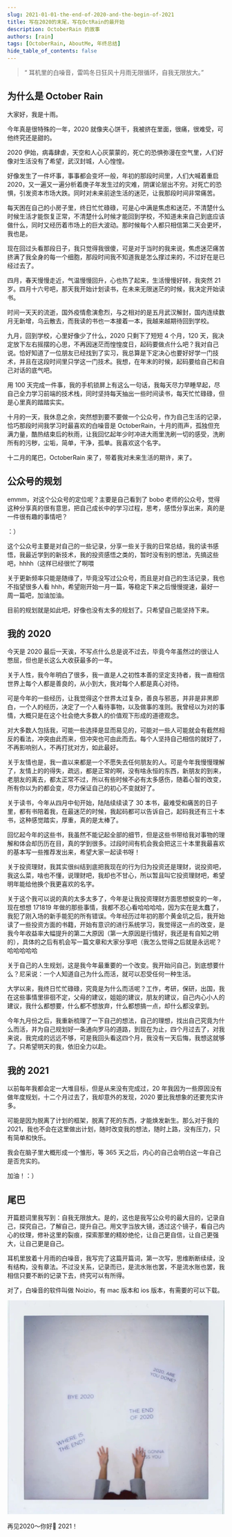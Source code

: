 ```yaml
---
slug: 2021-01-01-the-end-of-2020-and-the-begin-of-2021
title: 写在2020的末尾，写在OctRain的最开始
description: OctoberRain 的故事
authors: [rain]
tags: [OctoberRain, AboutMe, 年终总结]
hide_table_of_contents: false
---
```


> “ 耳机里的白噪音，雷鸣冬日狂风十月雨无限循环，自我无限放大。”

## 为什么是 October Rain

大家好，我是十雨。

今年真是很特殊的一年，2020 就像夹心饼干，我被挤在里面，很痛，很难受，可他终究还是甜的。

2020 伊始，病毒肆虐，天空和人心灰蒙蒙的，死亡的恐惧弥漫在空气里，人们好像对生活没有了希望，武汉封城，人心惶惶。

好像发生了一件坏事，事事都会变坏一般，年初的那段时间里，人们大喊着重启 2020，又一遍又一遍分析着庚子年发生过的灾难，阴谋论层出不穷。对死亡的恐惧，引发资本市场大跌。同时对未来前途生活的迷茫，让我那段时间非常痛苦。

每天困在自己的小房子里，终日忙忙碌碌，可是心中满是焦虑和迷茫，不清楚什么时候生活才能恢复正常，不清楚什么时候才能回到学校，不知道未来自己到底应该做什么，同时又经历着市场上的巨大波动。那时候每个人都只相信第二天会更坏，我也是。

现在回过头看那段日子，我只觉得我很傻，可是对于当时的我来说，焦虑迷茫痛苦挤满了我全身的每一个细胞，那段时间我不知道我是怎么撑过来的，不过好在是已经过去了。

四月，春天慢慢走近，气温慢慢回升，心也热了起来，生活慢慢好转，我突然 21 岁。四月十六号吧，那天我开始计划读书，在未来无限迷茫的时候，我决定开始读书。

时间一天天的流逝，国外疫情愈演愈烈，与之相对的是五月武汉解封，国内连续数月无新增，乌云散去，而我读的书也一本接着一本，我越来越期待回到学校。

九月，回到学校，心里好像少了什么，2020 只剩下了短短 4 个月，120 天，我决定放下左右摇摆的心思，不再因迷茫而惶惶度日，起码要做点什么吧？我对自己说。恰好知道了一位朋友已经找到了实习，我总算是下定决心也要好好学一门技术，并且在这段时间里只学这一门技术。我想，在年末的时候，起码要给自己和自己对话的底气吧。

用 100 天完成一件事，我的手机锁屏上有这么一句话，我每天尽力早睡早起，尽自己全力学习前端的技术栈，同时坚持每天抽出一些时间读书，每天忙忙碌碌，但是心里真的踏踏实实。

十月的一天，我休息之余，突然想到要不要做一个公众号，作为自己生活的记录，恰巧那段时间我学习时最喜欢的白噪音是 OctoberRain，十月的雨声，孤独但充满力量，酷热结束后的秋雨，让我回忆起年少时冲进大雨里洗刷一切的感受，洗刷所有的污秽，尘垢，简单，干净，孤单。我喜欢这个名字。

十二月的尾巴，OctoberRain 来了，带着我对未来生活的期许，来了。

## 公众号的规划

emmm，对这个公众号的定位呢？主要是自己看到了 bobo 老师的公众号，觉得这种分享真的很有意思，把自己成长中的学习过程，思考，感悟分享出来，真的是一件很有趣的事情吧？

：）

这个公众号主要是对自己的一些记录，分享一些关于我的日常总结，我的读书感悟，我最近学到的新技术，我的投资感悟之类的，暂时没有别的想法，先搞这些吧，hhhh（这样已经很忙了啊喂

关于更新频率只能是随缘了，毕竟没写过公众号，而且是对自己的生活记录，我也不指望很多人看 hhh，希望刚开始一月一篇，等稳定下来之后慢慢提速，最好一周一篇吧，加油加油。

目前的规划就是如此吧，好像也没有太多的规划了。只希望自己能坚持下来。

## 我的 2020

今天是 2020 最后一天诶，不写点什么总是说不过去，毕竟今年虽然过的很让人憋屈，但也是长这么大收获最多的一年。

关于人性，我今年明白了很多，我一直是人之初性本善的坚定支持者，我一直相信世界上每个人都是善良的，从小到大，我对每个人都是真心对待。

可是今年的一些经历，让我觉得这个世界太过复杂，善良与邪恶，并非是非黑即白，一个人的经历，决定了一个人看待事物，以及做事的准则。我曾经以为对的事情，大概只是在这个社会绝大多数人的价值观下形成的道德观念。

对大多数人包括我，可能一些选择是显而易见的，可能对一些人可能就会有截然相反的看法，冲突由此而来，但冲突也可由此而去。每个人坚持自己相信的就好了，不再影响别人，不再打扰对方，如此最好。

关于友情也是，我一直以来都是一个不愿失去任何朋友的人。可是今年我慢慢理解了，友情上的的得失，疏远，都是正常的啊，没有啥永恒的东西，新朋友的到来，老朋友的离去，都太正常不过，所以有些时候不必有太多感伤，随着心智的改变，所有你以为的都会变，尽力保证自己的初心不变就好了。

关于读书，今年从四月中旬开始，陆陆续续读了 30 本书，最难受和痛苦的日子里，都有书陪着我，在最迷茫的时候，我起码都可以告诉自己，起码我还有三十本书，这种感觉踏实，厚重，真的是太棒了。

回忆起今年的这些书，我虽然不能记起全部的细节，但是这些书带给我对事物的理解和体会却历历在目，真的学到很多。过段时间有机会我会把这三十本里我最喜欢的基本写一些推荐发出来，希望大家一起读书呀！

关于投资理财，我其实很纠结到底把我现在的行为归为投资还是理财，说投资吧，我这么菜，啥也不懂，说理财吧，我却也不甘心，所以暂且叫它投资理财吧，希望明年能给他换个我更喜欢的名字。

关于这个我可以说的真的太多太多了，今年是让我投资理财方面思想蜕变的一年，现在想想 171819 年做的那些事情，我都不忍心看哈哈哈哈，因为实在是太蠢了，我犯了刚入场的新手能犯的所有错误。今年经历过年初的那个黄金坑之后，我开始读了一些投资方面的书籍，开始有意识的进行系统学习，我觉得这一点的改变，是我今年收益率大幅提升的第二大原因（第一大原因是行情好，我还是有自知之明的），具体的之后有机会写一篇文章和大家分享吧（我怎么觉得之后就是永远呢？哈哈哈哈哈

关于自己的人生规划，这是我今年最重要的一个改变。我开始问自己，到底想要什么？尼采说：一个人知道自己为什么而活，就可以忍受任何一种生活。

大学以来，我终日忙忙碌碌，究竟是为什么而活呢？工作，考研，保研，出国，我在这些事情里徘徊不定，父母的建议，姐姐的建议，朋友的建议，自己内心小人的建议，我什么都想要，什么都不想放弃，什么都想搞一点，却什么都没拿到。

今年九月份之后，我重新梳理了一下自己的想法，自己的理想，找出自己究竟为什么而活，并为自己规划好一条通向罗马的道路，到现在为止，四个月过去了，对我来说，我完成的远远不够，可是我回头看这四个月，我没有一天后悔，我想这就够了。只希望明天的我，依旧全力以赴。

## 我的 2021

以前每年我都会定一大堆目标，但是从来没有完成过，20 年我因为一些原因没有做年度规划，十二个月过去了，我却意外的发现，2020 要比我想象的还要充实许多。

可能是因为脱离了计划的框架，脱离了死的东西，才能焕发新生。那么对于我的 2021，我也不会在这里做出计划，随时改变我的想法，随时上路，没有压力，只有简单和快乐。

我会在脑子里大概形成一个雏形，等 365 天之后，内心的自己会明白这一年自己是否充实的。

加油！：）

## 尾巴

开篇题词里我写到：自我无限放大。是的，这也是我写公众号的最大目的，记录自己，探究自己，了解自己，提升自己。用文字当放大镜，透过这个镜子，看自己内心的纹理，修补这里的裂痕，探索那里的精妙绝伦，让自己更自信，让自己更强大，让自己更是自己。

耳机里放着十月雨的白噪音，我写完了这篇开篇词，第一次写，思维断断续续，没有结构，没有章法。不过没关系，记录而已，是流水账也罢，不是流水账也罢，我相信只要不断的记录下去，终究可以有所得。

对了，白噪音的软件叫做 Noizio，有 mac 版本和 ios 版本，有需要的可以下载。

![2020 - 2021](./the-end-of-2020-and-the-begin-of-2021.jpeg)

再见2020～你好👋  2021！